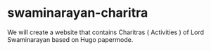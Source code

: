 # swaminarayan-charitra
We will create a website that contains Charitras ( Activities  ) of Lord Swaminarayan based on Hugo papermode.
